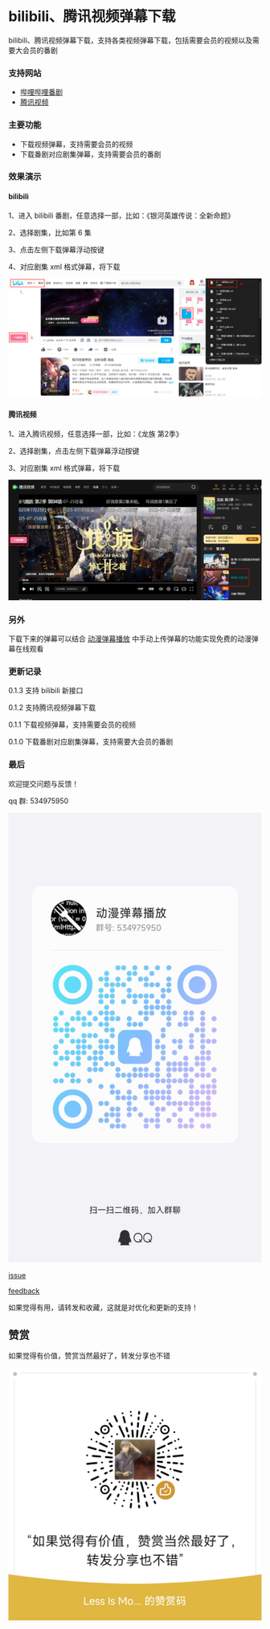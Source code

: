 # bilibili、腾讯视频弹幕下载

bilibili、腾讯视频弹幕下载，支持各类视频弹幕下载，包括需要会员的视频以及需要大会员的番剧


### 支持网站

- [哔哩哔哩番剧](https://www.bilibili.com/bangumi/)
- [腾讯视频](https://v.qq.com/)

### 主要功能

- 下载视频弹幕，支持需要会员的视频
- 下载番剧对应剧集弹幕，支持需要会员的番剧

### 效果演示

#### bilibili
1、进入 bilibili 番剧，任意选择一部，比如：《银河英雄传说：全新命题》

2、选择剧集，比如第 6 集

3、点击左侧下载弹幕浮动按键

4、对应剧集 xml 格式弹幕，将下载

![](https://raw.githubusercontent.com/LesslsMore/blog-img/master/picgo/PixPin_2025-01-18_16-29-57.png)

#### 腾讯视频

1、进入腾讯视频，任意选择一部，比如：《龙族 第2季》

2、选择剧集，点击左侧下载弹幕浮动按键

3、对应剧集 xml 格式弹幕，将下载

![](https://raw.githubusercontent.com/LesslsMore/blog-img/master/picgo/20250730212556.png)

### 另外

下载下来的弹幕可以结合 [动漫弹幕播放](https://github.com/LesslsMore/anime-danmu-play) 中手动上传弹幕的功能实现免费的动漫弹幕在线观看

### 更新记录
0.1.3  支持 bilibili 新接口

0.1.2  支持腾讯视频弹幕下载

0.1.1  下载视频弹幕，支持需要会员的视频

0.1.0  下载番剧对应剧集弹幕，支持需要大会员的番剧

### 最后

欢迎提交问题与反馈！

qq 群: 534975950

![](https://raw.githubusercontent.com/LesslsMore/blog-img/master/picgo/qrcode_1750556795932.jpg)

[issue](https://github.com/LesslsMore/bili-utils/issues)

[feedback](https://greasyfork.org/zh-CN/scripts/524107/feedback)

如果觉得有用，请转发和收藏，这就是对优化和更新的支持！

## 赞赏

如果觉得有价值，赞赏当然最好了，转发分享也不错

![](https://raw.githubusercontent.com/LesslsMore/blog-img/master/picgo/%E8%B5%9E%E8%B5%8F.png)
